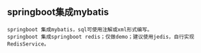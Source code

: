## springboot集成mybatis ##
	springboot 集成mybatis，sql可使用注解或xml形式编写。
	springboot 集成springboot redis；仅做demo；建议使用jedis，自行实现RedisService。